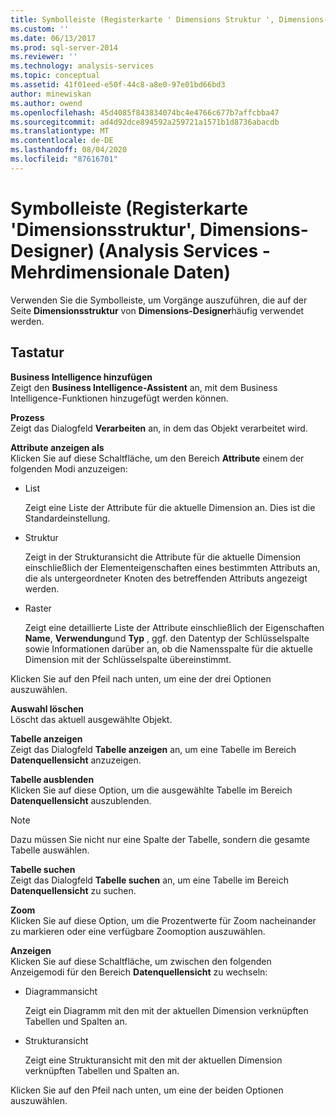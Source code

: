 ```yaml
---
title: Symbolleiste (Registerkarte ' Dimensions Struktur ', Dimensions-Designer) (Analysis Services-Mehrdimensionale Daten) | Microsoft-Dokumentation
ms.custom: ''
ms.date: 06/13/2017
ms.prod: sql-server-2014
ms.reviewer: ''
ms.technology: analysis-services
ms.topic: conceptual
ms.assetid: 41f01eed-e50f-44c8-a8e0-97e01bd66bd3
author: minewiskan
ms.author: owend
ms.openlocfilehash: 45d4085f843834074bc4e4766c677b7affcbba47
ms.sourcegitcommit: ad4d92dce894592a259721a1571b1d8736abacdb
ms.translationtype: MT
ms.contentlocale: de-DE
ms.lasthandoff: 08/04/2020
ms.locfileid: "87616701"
---
```

# <a name="toolbar-dimension-structure-tab-dimension-designer-analysis-services---multidimensional-data"></a>Symbolleiste (Registerkarte 'Dimensionsstruktur', Dimensions-Designer) (Analysis Services - Mehrdimensionale Daten)
  Verwenden Sie die Symbolleiste, um Vorgänge auszuführen, die auf der Seite **Dimensionsstruktur** von **Dimensions-Designer**häufig verwendet werden.  
  
## <a name="options"></a>Tastatur  
 **Business Intelligence hinzufügen**  
 Zeigt den **Business Intelligence-Assistent** an, mit dem Business Intelligence-Funktionen hinzugefügt werden können.  
  
 **Prozess**  
 Zeigt das Dialogfeld **Verarbeiten** an, in dem das Objekt verarbeitet wird.  
  
 **Attribute anzeigen als**  
 Klicken Sie auf diese Schaltfläche, um den Bereich **Attribute** einem der folgenden Modi anzuzeigen:  
  
-   List  
  
     Zeigt eine Liste der Attribute für die aktuelle Dimension an. Dies ist die Standardeinstellung.  
  
-   Struktur  
  
     Zeigt in der Strukturansicht die Attribute für die aktuelle Dimension einschließlich der Elementeigenschaften eines bestimmten Attributs an, die als untergeordneter Knoten des betreffenden Attributs angezeigt werden.  
  
-   Raster  
  
     Zeigt eine detaillierte Liste der Attribute einschließlich der Eigenschaften **Name**, **Verwendung**und **Typ** , ggf. den Datentyp der Schlüsselspalte sowie Informationen darüber an, ob die Namensspalte für die aktuelle Dimension mit der Schlüsselspalte übereinstimmt.  
  
 Klicken Sie auf den Pfeil nach unten, um eine der drei Optionen auszuwählen.  
  
 **Auswahl löschen**  
 Löscht das aktuell ausgewählte Objekt.  
  
 **Tabelle anzeigen**  
 Zeigt das Dialogfeld **Tabelle anzeigen** an, um eine Tabelle im Bereich **Datenquellensicht** anzuzeigen.  
  
 **Tabelle ausblenden**  
 Klicken Sie auf diese Option, um die ausgewählte Tabelle im Bereich **Datenquellensicht** auszublenden.  
  
> [!NOTE]  
>  Dazu müssen Sie nicht nur eine Spalte der Tabelle, sondern die gesamte Tabelle auswählen.  
  
 **Tabelle suchen**  
 Zeigt das Dialogfeld **Tabelle suchen** an, um eine Tabelle im Bereich **Datenquellensicht** zu suchen.  
  
 **Zoom**  
 Klicken Sie auf diese Option, um die Prozentwerte für Zoom nacheinander zu markieren oder eine verfügbare Zoomoption auszuwählen.  
  
 **Anzeigen**  
 Klicken Sie auf diese Schaltfläche, um zwischen den folgenden Anzeigemodi für den Bereich **Datenquellensicht** zu wechseln:  
  
-   Diagrammansicht  
  
     Zeigt ein Diagramm mit den mit der aktuellen Dimension verknüpften Tabellen und Spalten an.  
  
-   Strukturansicht  
  
     Zeigt eine Strukturansicht mit den mit der aktuellen Dimension verknüpften Tabellen und Spalten an.  
  
 Klicken Sie auf den Pfeil nach unten, um eine der beiden Optionen auszuwählen.  
  
  

